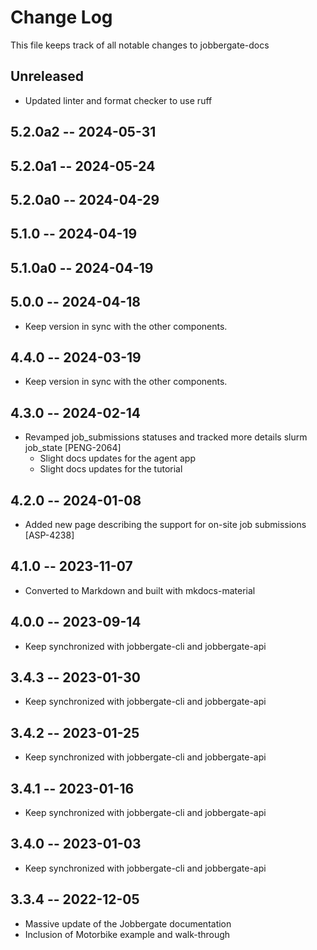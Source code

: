 # Change Log

This file keeps track of all notable changes to jobbergate-docs

## Unreleased

- Updated linter and format checker to use ruff

## 5.2.0a2 -- 2024-05-31
## 5.2.0a1 -- 2024-05-24
## 5.2.0a0 -- 2024-04-29
## 5.1.0 -- 2024-04-19
## 5.1.0a0 -- 2024-04-19
## 5.0.0 -- 2024-04-18

- Keep version in sync with the other components.

## 4.4.0 -- 2024-03-19

- Keep version in sync with the other components.

## 4.3.0 -- 2024-02-14

- Revamped job_submissions statuses and tracked more details slurm job_state [PENG-2064]
  - Slight docs updates for the agent app
  - Slight docs updates for the tutorial

## 4.2.0 -- 2024-01-08

- Added new page describing the support for on-site job submissions [ASP-4238]

## 4.1.0 -- 2023-11-07

- Converted to Markdown and built with mkdocs-material

## 4.0.0 -- 2023-09-14

- Keep synchronized with jobbergate-cli and jobbergate-api

## 3.4.3 -- 2023-01-30

- Keep synchronized with jobbergate-cli and jobbergate-api

## 3.4.2 -- 2023-01-25

- Keep synchronized with jobbergate-cli and jobbergate-api

## 3.4.1 -- 2023-01-16

- Keep synchronized with jobbergate-cli and jobbergate-api

## 3.4.0 -- 2023-01-03

- Keep synchronized with jobbergate-cli and jobbergate-api

## 3.3.4 -- 2022-12-05

- Massive update of the Jobbergate documentation
- Inclusion of Motorbike example and walk-through
